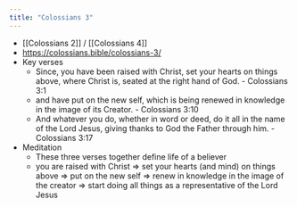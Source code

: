 ```yaml
---
title: "Colossians 3"
---
```


- [[Colossians 2]] / [[Colossians 4]]
- https://colossians.bible/colossians-3/
- Key verses
	- Since, you have been raised with Christ, set your hearts on things above, where Christ is, seated at the right hand of God. - Colossians‬ 3:1‬
	- and have put on the new self, which is being renewed in knowledge in the image of its Creator. - Colossians‬ 3:10‬
	- And whatever you do, whether in word or deed, do it all in the name of the Lord Jesus, giving thanks to God the Father through him. - Colossians‬ 3:17‬
- Meditation
	- These three verses together define life of a believer
	- you are raised with Christ ⇒ set your hearts (and mind) on things above ⇒ put on the new self ⇒ renew in knowledge in the image of the creator ⇒ start doing all things as a representative of the Lord Jesus